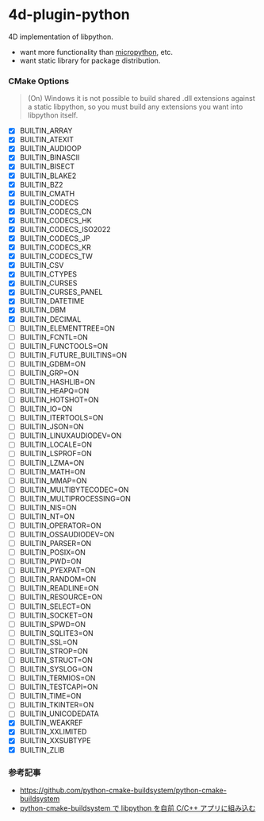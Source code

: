 # 4d-plugin-python
4D implementation of libpython.

* want more functionality than [micropython](https://micropython.org), etc.
* want static library for package distribution.

### CMake Options

> (On) Windows it is not possible to build shared .dll extensions against a static libpython, so you must build any extensions you want into libpython itself.
 
 - [x] BUILTIN_ARRAY
 - [x] BUILTIN_ATEXIT
 - [x] BUILTIN_AUDIOOP
 - [x] BUILTIN_BINASCII
 - [x] BUILTIN_BISECT
 - [x] BUILTIN_BLAKE2
 - [x] BUILTIN_BZ2
 - [x] BUILTIN_CMATH
 - [x] BUILTIN_CODECS
 - [x] BUILTIN_CODECS_CN
 - [x] BUILTIN_CODECS_HK
 - [x] BUILTIN_CODECS_ISO2022
 - [x] BUILTIN_CODECS_JP
 - [x] BUILTIN_CODECS_KR
 - [x] BUILTIN_CODECS_TW
 - [x] BUILTIN_CSV
 - [x] BUILTIN_CTYPES
 - [x] BUILTIN_CURSES
 - [x] BUILTIN_CURSES_PANEL
 - [x] BUILTIN_DATETIME
 - [x] BUILTIN_DBM
 - [x] BUILTIN_DECIMAL
 - [ ] BUILTIN_ELEMENTTREE=ON
 - [ ] BUILTIN_FCNTL=ON
 - [ ] BUILTIN_FUNCTOOLS=ON
 - [ ] BUILTIN_FUTURE_BUILTINS=ON
 - [ ] BUILTIN_GDBM=ON
 - [ ] BUILTIN_GRP=ON
 - [ ] BUILTIN_HASHLIB=ON
 - [ ] BUILTIN_HEAPQ=ON
 - [ ] BUILTIN_HOTSHOT=ON
 - [ ] BUILTIN_IO=ON
 - [ ] BUILTIN_ITERTOOLS=ON
 - [ ] BUILTIN_JSON=ON
 - [ ] BUILTIN_LINUXAUDIODEV=ON
 - [ ] BUILTIN_LOCALE=ON
 - [ ] BUILTIN_LSPROF=ON
 - [ ] BUILTIN_LZMA=ON
 - [ ] BUILTIN_MATH=ON
 - [ ] BUILTIN_MMAP=ON
 - [ ] BUILTIN_MULTIBYTECODEC=ON
 - [ ] BUILTIN_MULTIPROCESSING=ON
 - [ ] BUILTIN_NIS=ON
 - [ ] BUILTIN_NT=ON
 - [ ] BUILTIN_OPERATOR=ON
 - [ ] BUILTIN_OSSAUDIODEV=ON
 - [ ] BUILTIN_PARSER=ON
 - [ ] BUILTIN_POSIX=ON
 - [ ] BUILTIN_PWD=ON
 - [ ] BUILTIN_PYEXPAT=ON
 - [ ] BUILTIN_RANDOM=ON
 - [ ] BUILTIN_READLINE=ON
 - [ ] BUILTIN_RESOURCE=ON
 - [ ] BUILTIN_SELECT=ON
 - [ ] BUILTIN_SOCKET=ON
 - [ ] BUILTIN_SPWD=ON
 - [ ] BUILTIN_SQLITE3=ON
 - [ ] BUILTIN_SSL=ON
 - [ ] BUILTIN_STROP=ON
 - [ ] BUILTIN_STRUCT=ON
 - [ ] BUILTIN_SYSLOG=ON
 - [ ] BUILTIN_TERMIOS=ON
 - [ ] BUILTIN_TESTCAPI=ON
 - [ ] BUILTIN_TIME=ON
 - [ ] BUILTIN_TKINTER=ON
 - [ ] BUILTIN_UNICODEDATA
 - [x] BUILTIN_WEAKREF
 - [x] BUILTIN_XXLIMITED
 - [x] BUILTIN_XXSUBTYPE
 - [x] BUILTIN_ZLIB

### 参考記事

* https://github.com/python-cmake-buildsystem/python-cmake-buildsystem
* [python-cmake-buildsystem で libpython を自前 C/C++ アプリに組み込む](https://qiita.com/syoyo/items/5a935fdcbdf89e0a2635)
